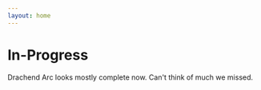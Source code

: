 ```yaml
---
layout: home
---
```

# In-Progress

Drachend Arc looks mostly complete now. Can't think of much we missed.
